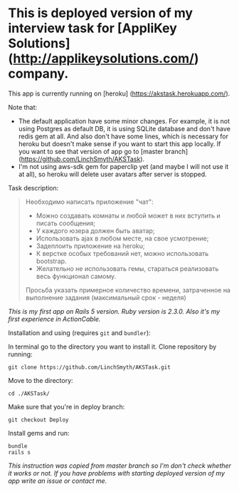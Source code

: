 # This is deployed version of my interview task for [AppliKey Solutions] (http://applikeysolutions.com/) company.

This app is currently running on [heroku] (https://akstask.herokuapp.com/).

Note that:
- The default application have some minor changes. For example, it is not using Postgres as default DB, it is using SQLite database and don't have redis gem at all. And also don't have some lines, which is necessary for heroku but doesn't make sense if you want to start this app locally. If you want to see that version of app go to [master branch] (https://github.com/LinchSmyth/AKSTask).
- I'm not using aws-sdk gem for paperclip yet (and maybe I will not use it at all), so heroku will delete user avatars after server is stopped.

Task description:
> Необходимо написать приложение "чат":
> - Можно создавать комнаты и любой может в них вступить и писать сообщения;
> - У каждого юзера должен быть аватар;
> - Использовать ajax в любом месте, на свое усмотрение;
> - Задеплоить приложение на heroku;
> - К верстке особых требований нет, можно использовать bootstrap.
> - Желательно не использовать гемы, стараться реализовать весь функционал самому. 
>
> Просьба указать примерное количество времени, затраченное на выполнение задания (максимальный срок - неделя)

*This is my first app on Rails 5 version. Ruby version is 2.3.0.
Also it's my first experience in ActionCable.*



Installation and using (requires `git` and `bundler`):

In terminal go to the directory you want to install it.
Clone repository by running:
```
git clone https://github.com/LinchSmyth/AKSTask.git
```
Move to the directory:
```
cd ./AKSTask/
```
Make sure that you're in deploy branch:
```
git checkout Deploy
```
Install gems and run:
```
bundle
rails s
```


*This instruction was copied from master branch so I'm don't check whether it works or not. If you have problems with starting deployed version of my app write an issue or contact me.*
